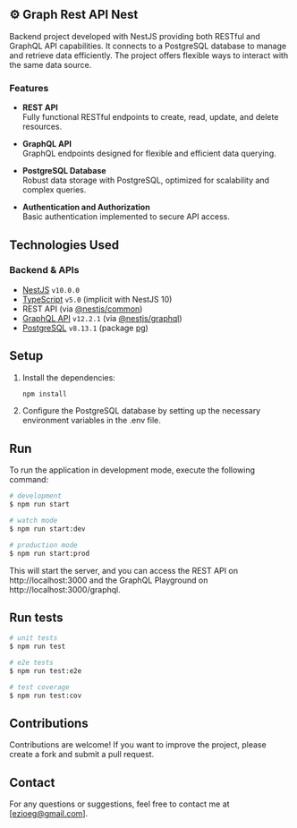 ## ⚙️ Graph Rest API Nest  
Backend project developed with NestJS providing both RESTful and GraphQL API capabilities. It connects to a PostgreSQL database to manage and retrieve data efficiently. The project offers flexible ways to interact with the same data source.

### Features  
- **REST API**  
  Fully functional RESTful endpoints to create, read, update, and delete resources.

- **GraphQL API**  
  GraphQL endpoints designed for flexible and efficient data querying.

- **PostgreSQL Database**  
  Robust data storage with PostgreSQL, optimized for scalability and complex queries.

- **Authentication and Authorization**  
  Basic authentication implemented to secure API access.

## Technologies Used
### Backend & APIs
- [NestJS](https://nestjs.com/) `v10.0.0`
- [TypeScript](https://www.typescriptlang.org/) `v5.0` (implicit with NestJS 10)
- REST API (via [@nestjs/common](https://docs.nestjs.com/controllers))
- [GraphQL API](https://docs.nestjs.com/graphql/quick-start) `v12.2.1` (via [@nestjs/graphql](https://github.com/nestjs/graphql))
- [PostgreSQL](https://www.postgresql.org/) `v8.13.1` (package [pg](https://github.com/brianc/node-postgres))

## Setup
1. Install the dependencies:

   ```bash
   npm install

2. Configure the PostgreSQL database by setting up the necessary environment variables in the .env file.

## Run
To run the application in development mode, execute the following command:

   ```bash
   # development
   $ npm run start
  
   # watch mode
   $ npm run start:dev
  
   # production mode
   $ npm run start:prod
   ```
This will start the server, and you can access the REST API on http://localhost:3000 and the GraphQL Playground on http://localhost:3000/graphql.

## Run tests
   ```bash
   # unit tests
   $ npm run test
  
   # e2e tests
   $ npm run test:e2e
  
   # test coverage
   $ npm run test:cov
   ```

## Contributions
Contributions are welcome! If you want to improve the project, please create a fork and submit a pull request.

## Contact
For any questions or suggestions, feel free to contact me at [ezioeg@gmail.com].
